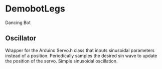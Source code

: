 # DemobotLegs
Dancing Bot

## Oscillator
Wrapper for the Arduino Servo.h class that inputs sinusoidal parameters instead of a position. Periodically samples the desired sin wave to update the position of the servo. Simple sinusoidal oscillation. 

